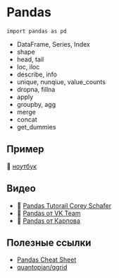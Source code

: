 # Pandas

`import pandas as pd`
- DataFrame, Series, Index
- shape
- head, tail
- loc, iloc
- describe, info
- unique, nunqiue, value_counts
- dropna, fillna
- apply
- groupby, agg
- merge
- concat
- get_dummies

## Пример
📜 [ноутбук](./02-01-pandas.ipynb)

## Видео
- 🎥 [Pandas Tutorail Corey Schafer](https://www.youtube.com/watch?v=ZyhVh-qRZPA&list=PL-osiE80TeTsWmV9i9c58mdDCSskIFdDS)
- 🎥 [Pandas от VK Team](https://www.youtube.com/watch?v=lUS-0Tdsf5c)
- 🎥 [Pandas от Карпова](https://www.youtube.com/watch?v=1Irng_IZV84)

## Полезные ссылки
- [Pandas Cheat Sheet](https://pandas.pydata.org/Pandas_Cheat_Sheet.pdf)
- [quantopian/qgrid](https://github.com/quantopian/qgrid)


